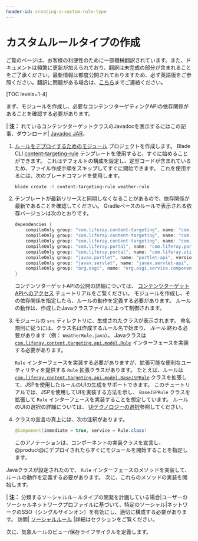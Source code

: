 ```yaml
---
header-id: creating-a-custom-rule-type
---
```


# カスタムルールタイプの作成

<p class="alert alert-info"><span class="wysiwyg-color-blue120">ご覧のページは、お客様の利便性のために一部機械翻訳されています。また、ドキュメントは頻繁に更新が加えられており、翻訳は未完成の部分が含まれることをご了承ください。最新情報は都度公開されておりますため、必ず英語版をご参照ください。翻訳に問題がある場合は、<a href="mailto:support-content-jp@liferay.com">こちら</a>までご連絡ください。</span></p>

[TOC levels=1-4]

まず、モジュールを作成し、必要なコンテンツターゲティングAPIの依存関係があることを確認する必要があります。

| **注：** れているコンテンツターゲットクラスのJavadocを表示するにはこの記事、ダウンロード| [Javadoc JAR](https://repository.liferay.com/nexus/service/local/artifact/maven/redirect?r=liferay-public-releases&g=com.liferay.content-targeting&a=com.liferay.content.targeting.api&v=5.0.0&e=jar&c=javadoc)。

1.  [ルールをデプロイするためのモジュール](/docs/7-1/tutorials/-/knowledge_base/t/starting-module-development#creating-a-module) プロジェクトを作成します。 Blade CLI [content-targeting-rule](/docs/7-1/reference/-/knowledge_base/r/content-targeting-rule-template) テンプレートを使用すると、すぐに始めることができます。 これはデフォルトの構成を設定し、定型コードが含まれているため、ファイル作成手順をスキップしてすぐに開始できます。 これを使用するには、次のブレードコマンドを使用します。

    ``` bash
    blade create -t content-targeting-rule weather-rule
    ```

2.  テンプレートが最新リリースと同期しなくなることがあるので、依存関係が最新であることを確認してください。 Gradleベースのルールで表示される依存バージョンは次のとおりです。

    ``` groovy
    dependencies {
        compileOnly group: "com.liferay.content-targeting", name: "com.liferay.content.targeting.analytics.api", version: "5.0.0"
        compileOnly group: "com.liferay.content-targeting", name: "com.liferay.content.targeting.anonymous.users.api", version: "3.0.0"
        compileOnly group: "com.liferay.content-targeting", name: "com.liferay.content.targeting.api", version: "5.0.0"
        compileOnly group: "com.liferay.portal", name: "com.liferay.portal.kernel", version: "3.6.2"
        compileOnly group: "com.liferay.portal", name: "com.liferay.util.taglib", version: "2.0.0"
        compileOnly group: "javax.portlet", name: "portlet-api", version: "3.0.0"
        compileOnly group: "javax.servlet", name: "javax.servlet-api", version: "3.0.1"
        compileOnly group: "org.osgi", name: "org.osgi.service.component.annotations", version: "1.3.0"
    }
    ```

    コンテンツターゲットAPIの公開の詳細については、 [コンテンツターゲットAPIへのアクセス](/docs/7-1/tutorials/-/knowledge_base/t/accessing-the-content-targeting-api) チュートリアルをご覧ください。 モジュールを作成し、その依存関係を指定したら、ルールの動作を定義する必要があります。 ルールの動作は、作成したJavaクラスファイルによって制御されます。

3.  モジュールの `src` ディレクトリに、生成されたクラスが表示されます。 命名規則に従うには、クラス名は作成するルール名で始まり、 *ルール* 終わる必要があります（例： `WeatherRule.java`）。 Javaクラスは [`com.liferay.content.targeting.api.model.Rule`](https://repository.liferay.com/nexus/service/local/artifact/maven/redirect?r=liferay-public-releases&g=com.liferay.content-targeting&a=com.liferay.content.targeting.api&v=5.0.0&e=jar&c=javadoc) インターフェースを実装する必要があります。

    `Rule` インターフェースを実装する必要がありますが、拡張可能な便利なユーティリティを提供する `Rule` 拡張クラスがあります。 たとえば、ルールは [`com.liferay.content.targeting.api.model.BaseJSPRule`](https://repository.liferay.com/nexus/service/local/artifact/maven/redirect?r=liferay-public-releases&g=com.liferay.content-targeting&a=com.liferay.content.targeting.api&v=5.0.0&e=jar&c=javadoc) クラスを拡張して、JSPを使用したルールのUIの生成をサポートできます。 このチュートリアルでは、JSPを使用してUIを実装する方法を示し、 `BaseJSPRule` クラスを拡張して `Rule` インターフェースを実装することを想定しています。 ルールのUIの選択の詳細については、 [UIテクノロジーの選択](/develop/tutorial/-/knowledge_base/7-1/best-practices-for-audience-targeting#selecting-a-ui-technology)参照してください。

4.  クラスの宣言の真上には、次の注釈があります。

    ``` java
    @Component(immediate = true, service = Rule.class)
    ```

    このアノテーションは、コンポーネントの実装クラスを宣言し、@product@にデプロイされたらすぐにモジュールを開始することを指定します。

Javaクラスが設定されたので、 `Rule` インターフェースのメソッドを実装して、ルールの動作を定義する必要があります。 次に、これらのメソッドの実装を開始します。

| **注：** 分類するソーシャルルールタイプの開発を計画している場合|ユーザーのソーシャルネットワークプロファイルに基づいて、特定のソーシャル|ネットワークのSSO（シングルサインオン）を有効にし、適切に構成する必要があります。 訪問| [ソーシャルルール](/docs/7-1/user/-/knowledge_base/u/liferay-audience-targeting-rules#social-rules) |詳細はセクションをご覧ください。

次に、気象ルールのビュー/保存ライフサイクルを定義します。
